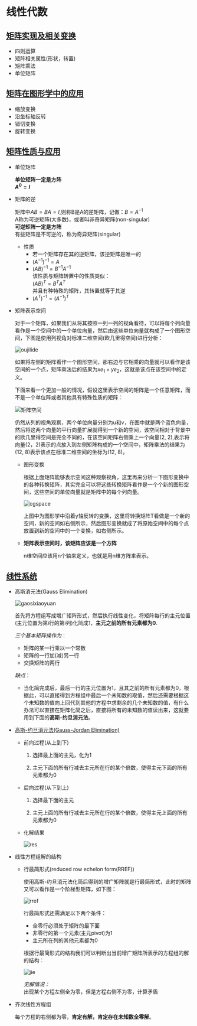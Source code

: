 # 线性代数   

## [矩阵实现及相关变换](./getLA/Matrix.py)   

* 四则运算   
* 矩阵相关属性(形状，转置)      
* 矩阵乘法     
* 单位矩阵        

## [矩阵在图形学中的应用](./main_matrix_transformation.py)    

* 缩放变换   
* 沿坐标轴反转   
* 错切变换   
* 旋转变换   

## [矩阵性质与应用](./getLA/Matrix.py)        
* 单位矩阵   

    **单位矩阵一定是方阵**   
    **$A^{0} = I$**  
    
* 矩阵的逆   

    矩阵中$AB = BA = I$,则称B是A的逆矩阵，记做：$B=A^{-1}$   
    A称为可逆矩阵(大多数)，或者叫非奇异矩阵(non-singular)   
    **可逆矩阵一定是方阵**   
    有些矩阵是不可逆的，称为奇异矩阵(singular)      

    * 性质   
        * 若一个矩阵存在其的逆矩阵，该逆矩阵是唯一的    
        * $(A^{-1}) ^ {-1} = A$     
        * $(A  B) ^ {-1} = B^{-1}A^{-1}$   
            该性质与矩阵转置中的性质类似：  
            $(A B)^{T} = B^{T}A^{T}$       
            并且有种特殊的矩阵，其转置就等于其逆     
        * $(A^{T})^{-1} = (A^{-1})^{T}$       

* 矩阵表示空间    

    对于一个矩阵，如果我们从将其按照一列一列的视角看待，可以将每个列向量看作是一个空间中的一个单位向量，然后由这些单位向量就构成了一个图形空间，下图是使用列视角对标准二维空间(欧几里得空间)进行分析：    

    ![oujilide](./img/ouspace.png)      

    如果将左侧的矩阵看作一个图形空间，那右边与它相乘的向量就可以看作是该空间的一个点，矩阵乘法后的结果为$xe_1 + ye_2$，这就是该点在该空间中的定义。        

    下面来看一个更加一般的情况，假设这里表示空间的矩阵是一个任意矩阵，而不是一个单位阵或者其他具有特殊性质的矩阵：    

    ![矩阵空间](./img/矩阵空间.png)    

    仍然从列的视角观察，两个单位向量分别为u和v，在图中就是两个蓝色向量，然后将这两个向量的平行向量扩展就得到一个新的空间，该空间相对于背景中的欧几里得空间是完全不同的，在该空间矩阵右侧乘上一个向量(2, 2),表示将向量(2，2)表示的点放入到左侧矩阵构成的一个空间中，矩阵乘法的结果为(12, 8)表示该点在标准二维空间的坐标为(12, 8)。      

    * 图形变换   
        
        根据上面矩阵能够表示空间这种观察视角，这里再来分析一下图形变换中的各种转换矩阵，其实完全可以将这些转换矩阵看作是一个个新的图形空间，这些空间的单位向量就是矩阵中的每个列向量。     

        ![cgspace](./img/cgspace.png)    

        上图中为图形学中沿着y轴反转的变换，这里将转换矩阵T看做是一个新的空间，新的空间如右侧所示，然后图形变换就成了将原始空间中的每个点放置到新的空间中的一个变换，如右侧所示。    

    * **矩阵表示空间时，该矩阵应该是一个方阵**     

        n维空间应该用n个轴来定义，也就是用n维方阵来表示。     
          

## [线性系统](getLA/SimpleLinearSystem.py)         

* 高斯消元法(Gauss Elimination)          

    ![gaosixiaoyuan](./img/gaosixiaoyuan.png)   

    首先将方程组写成增广矩阵形式，然后执行线性变化，将矩阵每行的主元位置(主元位置为第i行的第i列)化简成1，**主元之前的所有元素都为0**.     

    *三个基本矩阵操作为*：   
    * 矩阵的某一行乘以一个常数     
    * 矩阵的一行加(减)另一行    
    * 交换矩阵的两行 

    *缺点*：     
    * 当化简完成后，最后一行的主元位置为1，且其之前的所有元素都为0，根据此，可以直接得到方程组中最后一个未知数的取值，然后还需要根据这个未知数的值向上回代到其他的方程中求剩余的几个未知数的值，有什么办法可以直接在矩阵化简之后，直接将所有的未知数的值读出来，这就要用到下面的**高斯-约旦消元法**。     

* [高斯-约旦消元法(Gauss-Jordan Elimination)](getLA/LinearSystem.py)        

    * 前向过程(从上到下)     

        1. 选择最上面的主元，化为1    

        2. 主元下面的所有行减去主元所在行的某个倍数，使得主元下面的所有元素都为0     

    * 后向过程(从下到上)   

        1. 选择最下面的主元    

        2. 主元上面的所有行减去主元所在行的某个倍数，使得主元上面的所有元素都为0     

    * 化解结果    

        ![res](./img/jordanres.png)       

* 线性方程组解的结构    

    * 行最简形式(reduced row echelon form(RREF))   

        使用高斯-约旦消元法化简后得到的增广矩阵就是行最简形式，此时的矩阵又可以看作是一个阶梯型矩阵，如下图：    
        
        ![rref](./img/rref.png)   

        行最简形式还需满足以下两个条件：   
        * 全零行必须处于矩阵的最下面   
        * 非零行的第一个元素(主元pivot)为1     
        * 主元所在列的其他元素都为0      

        根据行最简形式的结构我们可以判断出当前增广矩阵所表示的方程组的解的结构：   

        ![jie](./img/jiejiegou.png)    

        *无解情况：*     
        出现某个方程左侧全为零，但是方程右侧不为零，计算矛盾        

* 齐次线性方程组     

    每个方程的右侧都为零，**肯定有解，肯定存在未知数全零解**。  
    
        





        
        



    










 



